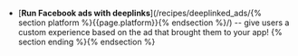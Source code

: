 * [**Run Facebook ads with deeplinks**](/recipes/deeplinked_ads/{% section platform %}{{page.platform}}{% endsection %}/) -- give users a custom experience based on the ad that brought them to your app! {% section ending %}{% endsection %}

